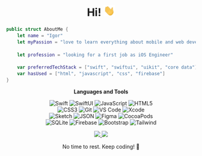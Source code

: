 <h1 align="center"> Hi! <img src="https://raw.githubusercontent.com/ABSphreak/ABSphreak/master/gifs/Hi.gif" width="30px" </br> </h1>

```swift
public struct AboutMe {
    let name = "Igor"
    let myPassion = "love to learn everything about mobile and web development ⚡"
    
    let profession = "looking for a first job as iOS Engineer"
    
    var preferredTechStack = ["swift", "swiftui", "uikit", "core data"]
    var hasUsed = ["html", "javascript", "css", "firebase"]
}
```

 <div align="center">
  
  **Languages and Tools**
  
![Swift](https://img.shields.io/badge/-UIKit-orange?style=flat&logo=swift&logoColor=ffffff)
![SwiftUI](https://img.shields.io/badge/-SwiftUI-01C5DD?style=flat&logo=swift&logoColor=black)
![JavaScript](https://img.shields.io/badge/-JavaScript-%23F7DF1C?style=flat&logo=javascript&logoColor=000000&labelColor=%23ECD83E&color=%23ECD83E)
![HTML5](https://img.shields.io/badge/-HTML5-%23E34C26?style=flat&logo=html5&logoColor=ffffff)\
![CSS3](https://img.shields.io/badge/-CSS3-%23197CBE?style=flat&logo=css3)
![Git](https://img.shields.io/badge/-Git-%23ED5A47?style=flat&logo=git&logoColor=%23ffffff)
![VS Code](https://img.shields.io/badge/-VSCode-%230066B8?style=flat&logo=visual-studio-code)
![Xcode](https://img.shields.io/badge/-Xcode-1897EA?style=flat&logo=xcode&logoColor=ffffff)\
![Sketch](https://img.shields.io/badge/-Sketch-%23FDAD00?style=flat&logo=sketch&logoColor=ffffff)
![JSON](https://img.shields.io/badge/-JSON-414141?style=flat&logo=JSON&logoColor=ffffff)
![Figma](https://img.shields.io/badge/-Figma-9C56F6?style=flat&logo=figma&logoColor=ffffff)
![CocoaPods](https://img.shields.io/badge/-CocoaPods-EF2A00?style=flat&logo=CocoaPods&logoColor=ffffff)\
![SQLite](https://img.shields.io/badge/-SQLite-2B8CCC?style=flat&logo=SQLite&logoColor=ffffff)
![Firebase](https://img.shields.io/badge/-Firebase-FEA512?style=flat&logo=Firebase&logoColor=ffffff)
![Bootstrap](https://img.shields.io/badge/-Bootstrap-712CF8?style=flat&logo=Bootstrap&logoColor=ffffff)
![Tailwind](https://img.shields.io/badge/-Tailwind-38B7EF?style=flat&logo=Tailwind-CSS&logoColor=ffffff)

<p align="center">
<a href="https://github.com/artexhibit">
  <img height="180em" src="https://github-readme-stats-eight-theta.vercel.app/api?username=artexhibit&show_icons=true&theme=swift&include_all_commits=true&count_private=true"/>
  <img height="180em" src="https://github-readme-stats-eight-theta.vercel.app/api/top-langs/?username=artexhibit&layout=compact&langs_count=8&theme=swift"/>
</a>
</p>

<p align="center">No time to rest. Keep coding! 🚀</p>
